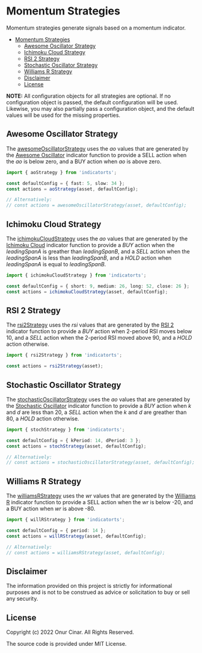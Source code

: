 # Momentum Strategies

Momentum strategies generate signals based on a momentum indicator.

- [Momentum Strategies](#momentum-strategies)
  - [Awesome Oscillator Strategy](#awesome-oscillator-strategy)
  - [Ichimoku Cloud Strategy](#ichimoku-cloud-strategy)
  - [RSI 2 Strategy](#rsi-2-strategy)
  - [Stochastic Oscillator Strategy](#stochastic-oscillator-strategy)
  - [Williams R Strategy](#williams-r-strategy)
  - [Disclaimer](#disclaimer)
  - [License](#license)

**NOTE:** All configuration objects for all strategies are optional. If no configuration object is passed, the default configuration will be used. Likewise, you may also partially pass a configuration object, and the default values will be used for the missing properties.

## Awesome Oscillator Strategy

The [awesomeOscillatorStrategy](./awesomeOscillatorStrategy.ts) uses the _ao_ values that are generated by the [Awesome Oscillator](../../indicator/momentum/index.md#awesome-oscillator) indicator function to provide a SELL action when the _ao_ is below zero, and a BUY action when _ao_ is above zero.

```TypeScript
import { aoStrategy } from 'indicatorts';

const defaultConfig = { fast: 5, slow: 34 };
const actions = aoStrategy(asset, defaultConfig);

// Alternatively:
// const actions = awesomeOscillatorStrategy(asset, defaultConfig);
```

## Ichimoku Cloud Strategy

The [ichimokuCloudStrategy](./ichimokuCloudStrategy.ts) uses the _ao_ values that are generated by the [Ichimoku Cloud](../../indicator/momentum/index.md#ichimoku-cloud) indicator function to provide a _BUY_ action when the _leadingSpanA_ is greather than _leadingSpanB_, and a _SELL_ action when the _leadingSpanA_ is less than _leadingSpanB_, and a _HOLD_ action when _leadingSpanA_ is equal to _leadingSpanB_.

```TypeScript
import { ichimokuCloudStrategy } from 'indicatorts';

const defaultConfig = { short: 9, medium: 26, long: 52, close: 26 };
const actions = ichimokuCloudStrategy(asset, defaultConfig);
```

## RSI 2 Strategy

The [rsi2Strategy](./rsi2Strategy.ts) uses the _rsi_ values that are generated by the [RSI 2](../../indicator/momentum/index.md#rsi-2) indicator function to provide a _BUY_ action when 2-period RSI moves below 10, and a _SELL_ action when the 2-period RSI moved above 90, and a _HOLD_ action otherwise.

```TypeScript
import { rsi2Strategy } from 'indicatorts';

const actions = rsi2Strategy(asset);
```

## Stochastic Oscillator Strategy

The [stochasticOscillatorStrategy](./ichimokuCloudStrategy.ts) uses the _ao_ values that are generated by the [Stochastic Oscillator](../../indicator/momentum/index.md#stochastic-oscillator) indicator function to provide a _BUY_ action when _k_ and _d_ are less than 20, a _SELL_ action when the _k_ and _d_ are greather than 80, a _HOLD_ action otherwise.

```TypeScript
import { stochStrategy } from 'indicatorts';

const defaultConfig = { kPeriod: 14, dPeriod: 3 };
const actions = stochStrategy(asset, defaultConfig);

// Alternatively:
// const actions = stochasticOscillatorStrategy(asset, defaultConfig);
```

## Williams R Strategy

The [williamsRStrategy](./williamsRStrategy.ts) uses the _wr_ values that are generated by the [Williams R](../../indicator/momentum/index.md#williams-r) indicator function to provide a SELL action when the _wr_ is below -20, and a BUY action when _wr_ is above -80.

```TypeScript
import { willRStrategy } from 'indicatorts';

const defaultConfig = { period: 14 };
const actions = willRStrategy(asset, defaultConfig);

// Alternatively:
// const actions = williamsRStrategy(asset, defaultConfig);
```

## Disclaimer

The information provided on this project is strictly for informational purposes and is not to be construed as advice or solicitation to buy or sell any security.

## License

Copyright (c) 2022 Onur Cinar. All Rights Reserved.

The source code is provided under MIT License.
